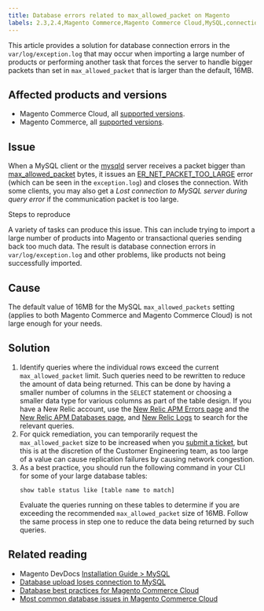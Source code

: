 ```yaml
---
title: Database errors related to max_allowed_packet on Magento
labels: 2.3,2.4,Magento Commerce,Magento Commerce Cloud,MySQL,connection,data,database,errors,max_allowed_packets,queries,tables,troubleshooting
---
```


This article provides a solution for database connection errors in the ``  var/log/exception.log `` that may occur when importing a large number of products or performing another task that forces the server to handle bigger packets than set in `` max_allowed_packet `` that is larger than the default, 16MB.

## Affected products and versions

* Magento Commerce Cloud, all [supported versions](https://magento.com/sites/default/files/magento-software-lifecycle-policy.pdf).
* Magento Commerce, all [supported versions](https://magento.com/sites/default/files/magento-software-lifecycle-policy.pdf).

## Issue

When a MySQL client or the [mysqld](https://dev.mysql.com/doc/refman/8.0/en/mysqld.html) server receives a packet bigger than [max\_allowed\_packet](https://dev.mysql.com/doc/refman/8.0/en/server-system-variables.html#sysvar_max_allowed_packet) bytes, it issues an [ER\_NET\_PACKET\_TOO\_LARGE](https://dev.mysql.com/doc/mysql-errors/8.0/en/server-error-reference.html#error_er_net_packet_too_large) error (which can be seen in the `` exception.log ``) and closes the connection. With some clients, you may also get a _Lost connection to MySQL server during query error_ if the communication packet is too large.

Steps to reproduce

A variety of tasks can produce this issue. This can include trying to import a large number of products into Magento or transactional queries sending back too much data. The result is database connection errors in `` var/log/exception.log `` and other problems, like products not being successfully imported.

## Cause

The default value of 16MB for the MySQL `` max_allowed_packets `` setting (applies to both Magento Commerce and Magento Commerce Cloud) is not large enough for your needs. 

## Solution

<ol><li>Identify queries where the individual rows exceed the current <code> max_allowed_packet</code> limit. Such queries need to be rewritten to reduce the amount of data being returned. This can be done by having a smaller number of columns in the <code>SELECT</code> statement or choosing a smaller data type for various columns as part of the table design. If you have a New Relic account, use the <a href="https://docs.newrelic.com/docs/apm/apm-ui-pages/error-analytics/errors-page-explore-events-behind-errors">New Relic APM Errors page</a> and the <a href="https://docs.newrelic.com/docs/apm/apm-ui-pages/monitoring/databases-page-view-operations-throughput-response-time">New Relic APM Databases page</a>, and <a href="https://docs.newrelic.com/docs/logs/log-management/get-started/get-started-log-management">New Relic Logs</a> to search for the relevant queries.</li><li>For quick remediation, you can temporarily request the <code>max_allowed_packet</code> size to be increased when you <a href="https://support.magento.com/hc/en-us/articles/360019088251-Submit-a-support-ticket">submit a ticket</a>, but this is at the discretion of the Customer Engineering team, as too large of a value can cause replication failures by causing network congestion.</li><li>As a best practice, you should run the following command in your CLI for some of your large database tables:
<pre class="line-numbers"><code class="language-clike">show table status like [table name to match] </code></pre>
Evaluate the queries running on these tables to determine if you are exceeding the recommended <code>max_allowed_packet</code> size of 16MB. Follow the same process in step one to reduce the data being returned by such queries.</li></ol>

## Related reading

* Magento DevDocs [Installation Guide > MySQL](https://devdocs.magento.com/guides/v2.4/install-gde/prereq/mysql.html?itm_source=devdocs&amp;itm_medium=search_page&amp;itm_campaign=federated_search&amp;itm_term=max%20allowed%2016%20MB)
* [Database upload loses connection to MySQL](https://support.magento.com/hc/en-us/articles/360037591172)
* [Database best practices for Magento Commerce Cloud](https://support.magento.com/hc/en-us/articles/360041997312)
* [Most common database issues in Magento Commerce Cloud](https://support.magento.com/hc/en-us/articles/360041739651)